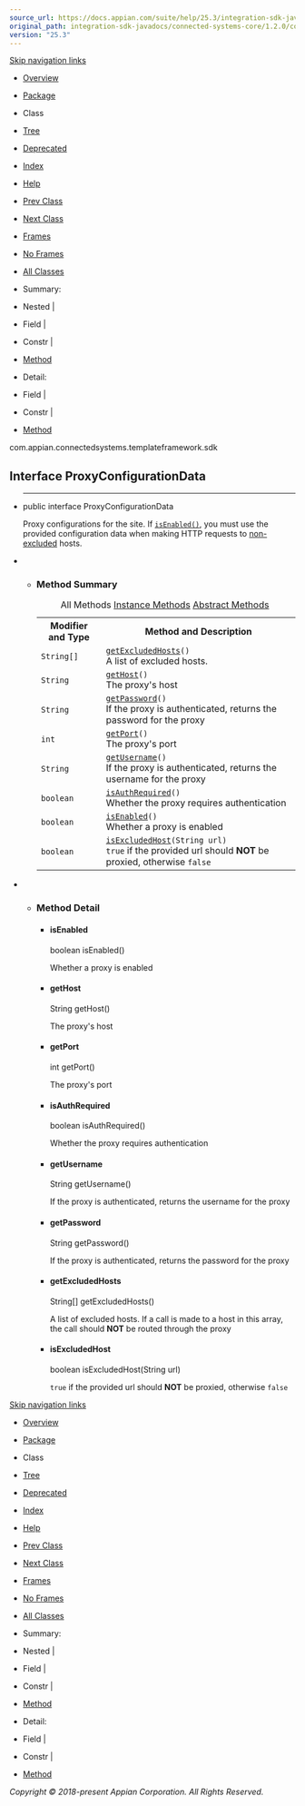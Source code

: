 ```yaml
---
source_url: https://docs.appian.com/suite/help/25.3/integration-sdk-javadocs/connected-systems-core/1.2.0/com/appian/connectedsystems/templateframework/sdk/ProxyConfigurationData.html
original_path: integration-sdk-javadocs/connected-systems-core/1.2.0/com/appian/connectedsystems/templateframework/sdk/ProxyConfigurationData.html
version: "25.3"
---
```


[Skip navigation links](#skip.navbar.top "Skip navigation links")

-   [Overview](../../../../../overview-summary.html)
-   [Package](package-summary.html)
-   Class
-   [Tree](package-tree.html)
-   [Deprecated](../../../../../deprecated-list.html)
-   [Index](../../../../../index-all.html)
-   [Help](../../../../../help-doc.html)

-   [Prev Class](../../../../../com/appian/connectedsystems/templateframework/sdk/IntegrationTemplate.html "interface in com.appian.connectedsystems.templateframework.sdk")
-   [Next Class](../../../../../com/appian/connectedsystems/templateframework/sdk/TemplateId.html "annotation in com.appian.connectedsystems.templateframework.sdk")

-   [Frames](../../../../../index.html?com/appian/connectedsystems/templateframework/sdk/ProxyConfigurationData.html)
-   [No Frames](ProxyConfigurationData.html)

-   [All Classes](../../../../../allclasses-noframe.html)

-   Summary: 
-   Nested | 
-   Field | 
-   Constr | 
-   [Method](#method.summary)

-   Detail: 
-   Field | 
-   Constr | 
-   [Method](#method.detail)

com.appian.connectedsystems.templateframework.sdk

## Interface ProxyConfigurationData

-   * * *

    public interface ProxyConfigurationData

    Proxy configurations for the site. If [`isEnabled()`](../../../../../com/appian/connectedsystems/templateframework/sdk/ProxyConfigurationData.html#isEnabled--), you must use the provided configuration data when making HTTP requests to [non-excluded](../../../../../com/appian/connectedsystems/templateframework/sdk/ProxyConfigurationData.html#isExcludedHost-java.lang.String-) hosts.

-   -   ### Method Summary

        <table class="memberSummary" border="0" cellpadding="3" cellspacing="0" summary="Method Summary table, listing methods, and an explanation"><caption><span id="t0" class="activeTableTab"><span>All Methods</span><span class="tabEnd">&nbsp;</span></span><span id="t2" class="tableTab"><span><a href="javascript:show(2);">Instance Methods</a></span><span class="tabEnd">&nbsp;</span></span><span id="t3" class="tableTab"><span><a href="javascript:show(4);">Abstract Methods</a></span><span class="tabEnd">&nbsp;</span></span></caption><tbody><tr><th class="colFirst" scope="col">Modifier and Type</th><th class="colLast" scope="col">Method and Description</th></tr><tr id="i0" class="altColor"><td class="colFirst"><code>String[]</code></td><td class="colLast"><code><span class="memberNameLink"><a href="../../../../../com/appian/connectedsystems/templateframework/sdk/ProxyConfigurationData.html#getExcludedHosts--">getExcludedHosts</a></span>()</code><div class="block">A list of excluded hosts.</div></td></tr><tr id="i1" class="rowColor"><td class="colFirst"><code>String</code></td><td class="colLast"><code><span class="memberNameLink"><a href="../../../../../com/appian/connectedsystems/templateframework/sdk/ProxyConfigurationData.html#getHost--">getHost</a></span>()</code><div class="block">The proxy's host</div></td></tr><tr id="i2" class="altColor"><td class="colFirst"><code>String</code></td><td class="colLast"><code><span class="memberNameLink"><a href="../../../../../com/appian/connectedsystems/templateframework/sdk/ProxyConfigurationData.html#getPassword--">getPassword</a></span>()</code><div class="block">If the proxy is authenticated, returns the password for the proxy</div></td></tr><tr id="i3" class="rowColor"><td class="colFirst"><code>int</code></td><td class="colLast"><code><span class="memberNameLink"><a href="../../../../../com/appian/connectedsystems/templateframework/sdk/ProxyConfigurationData.html#getPort--">getPort</a></span>()</code><div class="block">The proxy's port</div></td></tr><tr id="i4" class="altColor"><td class="colFirst"><code>String</code></td><td class="colLast"><code><span class="memberNameLink"><a href="../../../../../com/appian/connectedsystems/templateframework/sdk/ProxyConfigurationData.html#getUsername--">getUsername</a></span>()</code><div class="block">If the proxy is authenticated, returns the username for the proxy</div></td></tr><tr id="i5" class="rowColor"><td class="colFirst"><code>boolean</code></td><td class="colLast"><code><span class="memberNameLink"><a href="../../../../../com/appian/connectedsystems/templateframework/sdk/ProxyConfigurationData.html#isAuthRequired--">isAuthRequired</a></span>()</code><div class="block">Whether the proxy requires authentication</div></td></tr><tr id="i6" class="altColor"><td class="colFirst"><code>boolean</code></td><td class="colLast"><code><span class="memberNameLink"><a href="../../../../../com/appian/connectedsystems/templateframework/sdk/ProxyConfigurationData.html#isEnabled--">isEnabled</a></span>()</code><div class="block">Whether a proxy is enabled</div></td></tr><tr id="i7" class="rowColor"><td class="colFirst"><code>boolean</code></td><td class="colLast"><code><span class="memberNameLink"><a href="../../../../../com/appian/connectedsystems/templateframework/sdk/ProxyConfigurationData.html#isExcludedHost-java.lang.String-">isExcludedHost</a></span>(String&nbsp;url)</code><div class="block"><code>true</code> if the provided url should <b>NOT</b> be proxied, otherwise <code>false</code></div></td></tr></tbody></table>

-   -   ### Method Detail

        -   #### isEnabled

            boolean isEnabled()

            Whether a proxy is enabled

        -   #### getHost

            String getHost()

            The proxy's host

        -   #### getPort

            int getPort()

            The proxy's port

        -   #### isAuthRequired

            boolean isAuthRequired()

            Whether the proxy requires authentication

        -   #### getUsername

            String getUsername()

            If the proxy is authenticated, returns the username for the proxy

        -   #### getPassword

            String getPassword()

            If the proxy is authenticated, returns the password for the proxy

        -   #### getExcludedHosts

            String\[\] getExcludedHosts()

            A list of excluded hosts. If a call is made to a host in this array, the call should **NOT** be routed through the proxy

        -   #### isExcludedHost

            boolean isExcludedHost(String url)

            `true` if the provided url should **NOT** be proxied, otherwise `false`

[Skip navigation links](#skip.navbar.bottom "Skip navigation links")

-   [Overview](../../../../../overview-summary.html)
-   [Package](package-summary.html)
-   Class
-   [Tree](package-tree.html)
-   [Deprecated](../../../../../deprecated-list.html)
-   [Index](../../../../../index-all.html)
-   [Help](../../../../../help-doc.html)

-   [Prev Class](../../../../../com/appian/connectedsystems/templateframework/sdk/IntegrationTemplate.html "interface in com.appian.connectedsystems.templateframework.sdk")
-   [Next Class](../../../../../com/appian/connectedsystems/templateframework/sdk/TemplateId.html "annotation in com.appian.connectedsystems.templateframework.sdk")

-   [Frames](../../../../../index.html?com/appian/connectedsystems/templateframework/sdk/ProxyConfigurationData.html)
-   [No Frames](ProxyConfigurationData.html)

-   [All Classes](../../../../../allclasses-noframe.html)

-   Summary: 
-   Nested | 
-   Field | 
-   Constr | 
-   [Method](#method.summary)

-   Detail: 
-   Field | 
-   Constr | 
-   [Method](#method.detail)

_Copyright © 2018-present Appian Corporation. All Rights Reserved._